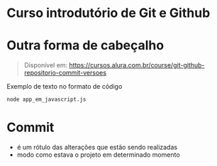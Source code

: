 <h1> Curso introdutório de Git e Github </h1>

# Outra forma de cabeçalho

> Disponível em: https://cursos.alura.com.br/course/git-github-repositorio-commit-versoes

Exemplo de texto no formato de código

```
node app_em_javascript.js
```

# Commit

* é um rótulo das alterações que estão sendo realizadas
* modo como estava o projeto em determinado momento
